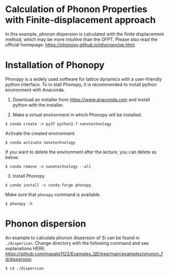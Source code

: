 Calculation of Phonon Properties with Finite-displacement approach
===================================================================

In this example, phonon dispersion is calculated with the finite displacement method, 
which may be more intuitive than the DFPT.
Please also read the official homepage: https://phonopy.github.io/phonopy/qe.html.

# Installation of Phonopy

Phonopy is a widely used software for lattice dynamics with a user-friendly python interface.
To in stall Phonopy, it is recommended to install python environment with Anaconda.

1. Download an installer from https://www.anaconda.com and install python with the installer.

2. Make a virtual environment in which Phonopy will be installed.

```
$ conda create -n py37 python3.7 nanotechnology
```

Activate the created environment
```
$ conda activate nanotechnology
```

If you want to delete the environment after the lecture, you can delete as below.

```
$ conda remove -n nanotechnology --all
```

3. Install Phonopy

```
$ conda install -c conda-forge phonopy
```

Make sure that ``phonopy`` command is available.

```
$ phonopy -h
```

# Phonon dispersion

An example to calculate phonon dispersion of Si can be found in ``./dispersion``.
Change directory with the following command and see explanations HERE: 
https://github.com/masato1122/Examples_QE/tree/main/examples/phonon_fd/dispersion.

```
$ cd ./dispersion
```

